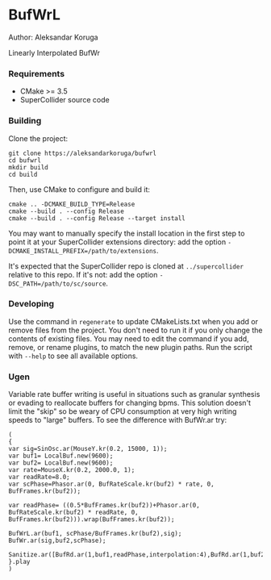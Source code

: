 # BufWrL

Author: Aleksandar Koruga

Linearly Interpolated BufWr

### Requirements

- CMake >= 3.5
- SuperCollider source code

### Building

Clone the project:

    git clone https://aleksandarkoruga/bufwrl
    cd bufwrl
    mkdir build
    cd build

Then, use CMake to configure and build it:

    cmake .. -DCMAKE_BUILD_TYPE=Release
    cmake --build . --config Release
    cmake --build . --config Release --target install

You may want to manually specify the install location in the first step to point it at your
SuperCollider extensions directory: add the option `-DCMAKE_INSTALL_PREFIX=/path/to/extensions`.

It's expected that the SuperCollider repo is cloned at `../supercollider` relative to this repo. If
it's not: add the option `-DSC_PATH=/path/to/sc/source`.

### Developing

Use the command in `regenerate` to update CMakeLists.txt when you add or remove files from the
project. You don't need to run it if you only change the contents of existing files. You may need to
edit the command if you add, remove, or rename plugins, to match the new plugin paths. Run the
script with `--help` to see all available options.

### Ugen

Variable rate buffer writing is useful in situations such as granular synthesis or evading to reallocate buffers for changing bpms.
This solution doesn't limit the "skip" so be weary of CPU consumption at very high writing speeds to "large" buffers.
To see the difference with BufWr.ar try:


    (
    {
    var sig=SinOsc.ar(MouseY.kr(0.2, 15000, 1));
    var buf1= LocalBuf.new(9600);
    var buf2= LocalBuf.new(9600);
    var rate=MouseX.kr(0.2, 2000.0, 1);
    var readRate=8.0;
    var scPhase=Phasor.ar(0, BufRateScale.kr(buf2) * rate, 0, BufFrames.kr(buf2));

    var readPhase= ((0.5*BufFrames.kr(buf2))+Phasor.ar(0, BufRateScale.kr(buf2) * readRate, 0, BufFrames.kr(buf2))).wrap(BufFrames.kr(buf2));

    BufWrL.ar(buf1, scPhase/BufFrames.kr(buf2),sig);
    BufWr.ar(sig,buf2,scPhase);

    Sanitize.ar([BufRd.ar(1,buf1,readPhase,interpolation:4),BufRd.ar(1,buf2,readPhase,interpolation:4)]).scope
    }.play
    )

